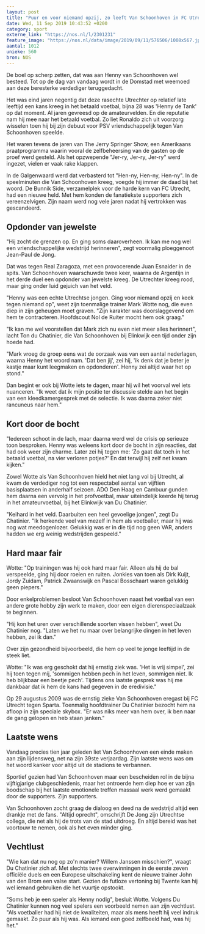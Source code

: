 ```yaml
---
layout: post
title: "Puur en voor niemand opzij, zo leeft Van Schoonhoven in FC Utrecht-harten voort"
date: Wed, 11 Sep 2019 10:43:52 +0200
category: sport
externe_link: "https://nos.nl/l/2301231"
feature_image: "https://nos.nl/data/image/2019/09/11/576506/1008x567.jpg"
aantal: 1012
unieke: 560
bron: NOS
---
```


<p>De boel op scherp zetten, dat was aan Henny van Schoonhoven wel besteed. Tot op de dag van vandaag wordt in de Domstad met weemoed aan deze beresterke verdediger teruggedacht.</p>
<p>Het was eind jaren negentig dat deze rasechte Utrechter op relatief late leeftijd een kans kreeg in het betaald voetbal, bijna 28 was 'Henny de Tank' op dat moment. Al jaren gevreesd op de amateurvelden. En die reputatie nam hij mee naar het betaald voetbal. Zo liet Ronaldo zich uit voorzorg wisselen toen hij bij zijn debuut voor PSV vriendschappelijk tegen Van Schoonhoven speelde.</p>
<p>Het waren tevens de jaren van The Jerry Springer Show, een Amerikaans praatprogramma waarin vooral de zelfbeheersing van de gasten op de proef werd gesteld. Als het opzwepende "Jer-ry, Jer-ry, Jer-ry" werd ingezet, vielen er vaak rake klappen.</p>
<p>In de Galgenwaard werd dat verbasterd tot "Hen-ny, Hen-ny, Hen-ny". In de speelminuten die Van Schoonhoven kreeg, voegde hij immer de daad bij het woord. De Bunnik Side, verzamelplek voor de harde kern van FC Utrecht, had een nieuwe held. Met hem konden de fanatiekste supporters zich vereenzelvigen. Zijn naam werd nog vele jaren nadat hij vertrokken was gescandeerd.</p>
<h2>Opdonder van jewelste</h2>
<p>"Hij zocht de grenzen op. En ging soms daaroverheen. Ik kan me nog wel een vriendschappelijke wedstrijd herinneren", zegt voormalig ploeggenoot Jean-Paul de Jong.</p>
<p>Dat was tegen Real Zaragoza, met een provocerende Juan Esnaider in de spits. Van Schoonhoven waarschuwde twee keer, waarna de Argentijn in het derde duel een opdonder van jewelste kreeg. De Utrechter kreeg rood, maar ging onder luid gejuich van het veld.</p>
<p>"Henny was een echte Utrechtse jongen. Ging voor niemand opzij en keek tegen niemand op", weet zijn toenmalige trainer Mark Wotte nog, die even diep in zijn geheugen moet graven. "Zijn karakter was doorslaggevend om hem te contracteren. Hoofdscout Nol de Ruiter mocht hem ook graag."</p>
<p>"Ik kan me wel voorstellen dat Mark zich nu even niet meer alles herinnert", lacht Ton du Chatinier, die Van Schoonhoven bij Elinkwijk een tijd onder zijn hoede had.</p>
<p>"Mark vroeg de groep eens wat de oorzaak was van een aantal nederlagen, waarna Henny het woord nam. 'Dat ben jij', zei hij, 'ik denk dat je beter je kastje maar kunt leegmaken en opdonderen'. Henny zei altijd waar het op stond."</p>
<p>Dan begint er ook bij Wotte iets te dagen, maar hij wil het voorval wel iets nuanceren. "Ik weet dat ik mijn positie ter discussie stelde aan het begin van een kleedkamergesprek met de selectie. Ik was daarna zeker niet rancuneus naar hem."</p>
<h2>Kort door de bocht</h2>
<p>"Iedereen schoot in de lach, maar daarna werd wel de crisis op serieuze toon besproken. Henny was weleens kort door de bocht in zijn reacties, dat had ook weer zijn charme. Later zei hij tegen me: 'Zo gaat dat toch in het betaald voetbal, na vier verloren potjes?' En dat terwijl hij zelf net kwam kijken."</p>
<p>Zowel Wotte als Van Schoonhoven hield het niet lang vol bij Utrecht, al kwam de verdediger nog tot een respectabel aantal van vijftien basisplaatsen in anderhalf seizoen. ADO Den Haag en Cambuur gunden hem daarna een vervolg in het profvoetbal, maar uiteindelijk keerde hij terug in het amateurvoetbal, bij het Elinkwijk van Du Chatinier.</p>
<p>"Keihard in het veld. Daarbuiten een heel gevoelige jongen", zegt Du Chatinier. "Ik herkende veel van mezelf in hem als voetballer, maar hij was nog wat meedogenlozer. Gelukkig was er in die tijd nog geen VAR, anders hadden we erg weinig wedstrijden gespeeld."</p>
<h2>Hard maar fair</h2>
<p>Wotte: "Op trainingen was hij ook hard maar fair. Alleen als hij de bal verspeelde, ging hij door roeien en ruiten. Jonkies van toen als Dirk Kuijt, Jordy Zuidam, Patrick Zwaanswijk en Pascal Bosschaart waren gelukkig geen piepers."</p>
<p>Door enkelproblemen besloot Van Schoonhoven naast het voetbal van een andere grote hobby zijn werk te maken, door een eigen dierenspeciaalzaak te beginnen.</p>
<p>"Hij kon het uren over verschillende soorten vissen hebben", weet Du Chatinier nog. "Laten we het nu maar over belangrijke dingen in het leven hebben, zei ik dan."</p>
<p>Over zijn gezondheid bijvoorbeeld, die hem op veel te jonge leeftijd in de steek liet.</p>
<p>Wotte: "Ik was erg geschokt dat hij ernstig ziek was. 'Het is vrij simpel', zei hij toen tegen mij, 'sommigen hebben pech in het leven, sommigen niet. Ik heb blijkbaar een beetje pech'. Tijdens ons laatste gesprek was hij me dankbaar dat ik hem de kans had gegeven in de eredivisie."</p>
<p>Op 29 augustus 2009 was de ernstig zieke Van Schoonhoven eregast bij FC Utrecht tegen Sparta. Toenmalig hoofdtrainer Du Chatinier bezocht hem na afloop in zijn speciale skybox. "Er was niks meer van hem over, ik ben naar de gang gelopen en heb staan janken."</p>
<h2>Laatste wens</h2>
<p>Vandaag precies tien jaar geleden liet Van Schoonhoven een einde maken aan zijn lijdensweg, net na zijn 39ste verjaardag. Zijn laatste wens was om het woord kanker voor altijd uit de stadions te verbannen.</p>
<p>Sportief gezien had Van Schoonhoven maar een bescheiden rol in de bijna vijftigjarige clubgeschiedenis, maar het ontroerde hem diep hoe er van zijn boodschap bij het laatste emotionele treffen massaal werk werd gemaakt door de supporters. Zijn supporters.</p>
<p>Van Schoonhoven zocht graag de dialoog en deed na de wedstrijd altijd een drankje met de fans. "Altijd oprecht", omschrijft De Jong zijn Utrechtse collega, die net als hij de trots van de stad uitdroeg. En altijd bereid was het voortouw te nemen, ook als het even minder ging.</p>
<h2>Vechtlust</h2>
<p>"Wie kan dat nu nog op zo'n manier? Willem Janssen misschien?", vraagt Du Chatinier zich af. Met slechts twee overwinningen in de eerste zeven officiële duels en een Europese uitschakeling kent de nieuwe trainer John van den Brom een valse start. Gezien de futloze vertoning bij Twente kan hij wel iemand gebruiken die het vuurtje opstookt.</p>
<p>"Soms heb je een speler als Henny nodig", besluit Wotte. Volgens Du Chatinier kunnen nog veel spelers een voorbeeld nemen aan zijn vechtlust. "Als voetballer had hij niet de kwaliteiten, maar als mens heeft hij veel indruk gemaakt. Zo puur als hij was. Als iemand een goed zelfbeeld had, was hij het."</p>
